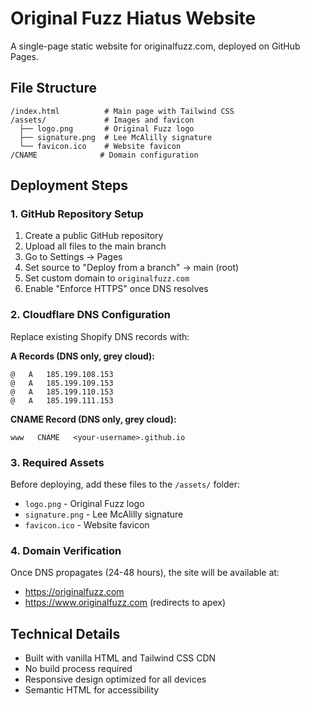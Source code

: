 # Original Fuzz Hiatus Website

A single-page static website for originalfuzz.com, deployed on GitHub Pages.

## File Structure

```
/index.html          # Main page with Tailwind CSS
/assets/             # Images and favicon
  ├── logo.png       # Original Fuzz logo
  ├── signature.png  # Lee McAlilly signature  
  └── favicon.ico    # Website favicon
/CNAME              # Domain configuration
```

## Deployment Steps

### 1. GitHub Repository Setup
1. Create a public GitHub repository
2. Upload all files to the main branch
3. Go to Settings → Pages
4. Set source to "Deploy from a branch" → main (root)
5. Set custom domain to `originalfuzz.com`
6. Enable "Enforce HTTPS" once DNS resolves

### 2. Cloudflare DNS Configuration
Replace existing Shopify DNS records with:

**A Records (DNS only, grey cloud):**
```
@   A   185.199.108.153
@   A   185.199.109.153  
@   A   185.199.110.153
@   A   185.199.111.153
```

**CNAME Record (DNS only, grey cloud):**
```
www   CNAME   <your-username>.github.io
```

### 3. Required Assets
Before deploying, add these files to the `/assets/` folder:
- `logo.png` - Original Fuzz logo
- `signature.png` - Lee McAlilly signature
- `favicon.ico` - Website favicon

### 4. Domain Verification
Once DNS propagates (24-48 hours), the site will be available at:
- https://originalfuzz.com
- https://www.originalfuzz.com (redirects to apex)

## Technical Details
- Built with vanilla HTML and Tailwind CSS CDN
- No build process required
- Responsive design optimized for all devices
- Semantic HTML for accessibility